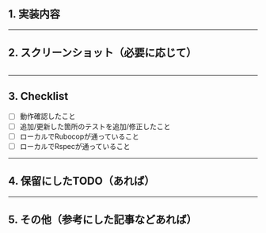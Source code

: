 ## 1. 実装内容


--------------------------------------
## 2. スクリーンショット（必要に応じて）

<img src="" width="">

--------------------------------------
## 3. Checklist

- [ ] 動作確認したこと
- [ ] 追加/更新した箇所のテストを追加/修正したこと
- [ ] ローカルでRubocopが通っていること
- [ ] ローカルでRspecが通っていること

--------------------------------------
## 4. 保留にしたTODO（あれば）


--------------------------------------
## 5. その他（参考にした記事などあれば）